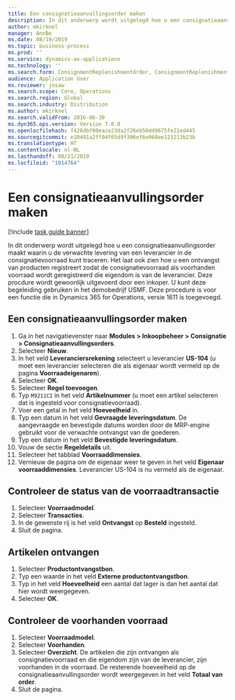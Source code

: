 ```yaml
---
title: Een consignatieaanvullingsorder maken
description: In dit onderwerp wordt uitgelegd hoe u een consignatieaanvullingsorder maakt waarin u de verwachte levering van een leverancier in de consignatievoorraad kunt traceren.
author: mkirknel
manager: AnnBe
ms.date: 08/19/2019
ms.topic: business-process
ms.prod: ''
ms.service: dynamics-ax-applications
ms.technology: ''
ms.search.form: ConsignmentReplenishmentOrder, ConsignmentReplenishmentOrderCreate, InventTrans, ConsignmentDraftReplenishmentOrderJournal, InventOnhandMovement, InventOnhandItem, InventItemIdLookupSimple
audience: Application User
ms.reviewer: josaw
ms.search.scope: Core, Operations
ms.search.region: Global
ms.search.industry: Distribution
ms.author: mkirknel
ms.search.validFrom: 2016-06-30
ms.dyn365.ops.version: Version 7.0.0
ms.openlocfilehash: f426dbf00eace23da2f26eb50dd9675fe22ed445
ms.sourcegitcommit: e10491a2ff04f65d9f306ef6e068ee123213b23b
ms.translationtype: HT
ms.contentlocale: nl-NL
ms.lasthandoff: 08/21/2019
ms.locfileid: "1914764"
---
```

# <a name="create-a-consignment-replenishment-order"></a>Een consignatieaanvullingsorder maken

[!include [task guide banner](../../includes/task-guide-banner.md)]

In dit onderwerp wordt uitgelegd hoe u een consignatieaanvullingsorder maakt waarin u de verwachte levering van een leverancier in de consignatievoorraad kunt traceren. Het laat ook zien hoe u een ontvangst van producten registreert zodat de consignatievoorraad als voorhanden voorraad wordt geregistreerd die eigendom is van de leverancier. Deze procdure wordt gewoonlijk uitgevoerd door een inkoper. U kunt deze begeleiding gebruiken in het demobedrijf USMF. Deze procedure is voor een functie die in Dynamics 365 for Operations, versie 1611 is toegevoegd.

## <a name="create-a-consignment-replenishment-order"></a>Een consignatieaanvullingsorder maken
1. Ga in het navigatievenster naar **Modules > Inkoopbeheer > Consignatie > Consignatieaanvullingsorders**.
2. Selecteer **Nieuw**.
3. In het veld **Leveranciersrekening** selecteert u leverancier **US-104** (u moet een leverancier selecteren die als eigenaar wordt vermeld op de pagina **Voorraadeigenaren**). 
4. Selecteer **OK**.
5. Selecteer **Regel toevoegen**.
6. Typ `M9211CI` in het veld **Artikelnummer** (u moet een artikel selecteren dat is ingesteld voor consignatievoorraad).
7. Voer een getal in het veld **Hoeveelheid** in.
8. Typ een datum in het veld **Gevraagde leveringsdatum**. De aangevraagde en bevestigde datums worden door de MRP-engine gebruikt voor de verwachte ontvangst van de goederen.  
9. Typ een datum in het veld **Bevestigde leveringsdatum**.
10. Vouw de sectie **Regeldetails** uit.
11. Selecteer het tabblad **Voorraaddimensies**.
12. Vernieuw de pagina om de eigenaar weer te geven in het veld **Eigenaar voorraaddimensies**. Leverancier US-104 is nu vermeld als de eigenaar.  

## <a name="check-the-inventory-transaction-status"></a>Controleer de status van de voorraadtransactie
1. Selecteer **Voorraadmodel**.
2. Selecteer **Transacties**.
3. In de gewenste rij is het veld **Ontvangst** op **Besteld** ingesteld.  
4. Sluit de pagina.

## <a name="receive-items"></a>Artikelen ontvangen
1. Selecteer **Productontvangstbon**.
2. Typ een waarde in het veld **Externe productontvangstbon**.
3. Typ in het veld **Hoeveelheid** een aantal dat lager is dan het aantal dat hier wordt weergegeven. 
4. Selecteer **OK**.

## <a name="check-the-on-hand-inventory"></a>Controleer de voorhanden voorraad
1. Selecteer **Voorraadmodel**.
2. Selecteer **Voorhanden**.
3. Selecteer **Overzicht**. De artikelen die zijn ontvangen als consignatievoorraad en die eigendom zijn van de leverancier, zijn voorhanden in de voorraad. De resterende hoeveelheid op de consignatieaanvullingsorder wordt weergegeven in het veld **Totaal van order**.  
4. Sluit de pagina.

